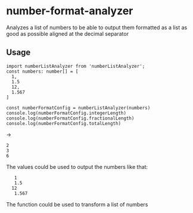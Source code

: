 # number-format-analyzer
Analyzes a list of numbers to be able to output them formatted as a list as good as possible aligned at
the decimal separator

## Usage
```
import numberListAnalyzer from 'numberListAnalyzer';
const numbers: number[] = [
  1,
  1.5
  12,
  1.567
]

const numberFormatConfig = numberListAnalyzer(numbers)
console.log(numberFormatConfig.integerLength)
console.log(numberFormatConfig.fractionalLength)
console.log(numberFormatConfig.totalLength)

```
->
```
2
3
6
```
The values could be used to output the numbers like that: 
```
   1
   1.5
  12
   1.567

```

The function could be used to transform a list of numbers


